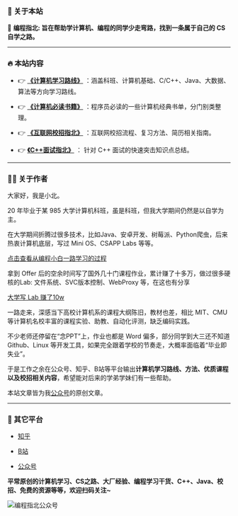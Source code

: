 
### 📖 关于本站
🛫  **编程指北: 旨在帮助学计算机、编程的同学少走弯路，找到一条属于自己的 CS 自学之路。**

---

### 🔥 本站内容

* 👉 **[《计算机学习路线》](/docs/roadmap/)** ：涵盖科班、计算机基础、C/C++、Java、大数据、算法等方向学习路线。

* 👉 **[《计算机必读书籍》](/docs/books/)**  ：程序员必读的一些计算机经典书单，分门别类整理。

* 👉 **[《互联网校招指北》](/docs/offer/)** ：互联网校招流程、复习方法、简历相关指南。

* 👉 **[《C++面试指北》](/docs/cpp/)** ： 针对 C++ 面试的快速突击知识点总结。

---

### 👨‍💻 关于作者

大家好，我是小北。

20 年毕业于某 985 大学计算机科班，虽是科班，但我大学期间仍然是以自学为主。

在大学期间折腾过很多技术，比如Java、安卓开发、树莓派、Python爬虫，后来热衷计算机底层，写过 Mini OS、CSAPP Labs 等等。

[点击查看从编程小白一路学习的过程](https://csguide.cn/aboutme/programming_road.html)

拿到 Offer 后的空余时间写了国外几十门课程作业，累计赚了十多万，做过很多硬核的Lab: 文件系统、SVC版本控制、WebProxy 等，在这也有分享

[大学写 Lab 赚了10w](https://csguide.cn/aboutme/make_money_labs.html)


一路走来，深感当下高校计算机系的课程大纲陈旧，教材也差，相比 MIT、CMU 等计算机名校丰富的课程实验、助教、自动化评测，缺乏编码实践。

不少老师还停留在“念PPT”上，作业也都是 Word 偏多，部分同学到大三还不知道 Github、Linux 等开发工具，如果完全跟着学校的节奏走，大概率面临着“毕业即失业”。

于是工作之余在公众号、知乎、B站等平台输出**计算机学习路线、方法、优质课程以及校招相关内容**，希望能对后来的学弟学妹们有一些帮助。


本站文章皆为我[公众号](https://mp.weixin.qq.com/s/wWLPP1dM4J1NmKi2HRYRoQ)的原创文章。

---

### 📮 其它平台
* [知乎](https://www.zhihu.com/people/bian-cheng-zhi-bei)

* [B站](https://space.bilibili.com/281339413?spm_id_from=333.1007.0.0)

* [公众号](https://mp.weixin.qq.com/s/uq67R4jHpYkbMUQqIBgpHA)

**平常原创的计算机学习、CS之路、大厂经验、编程学习干货、C++、Java、校招、免费的资源等等，欢迎扫码关注~**

![编程指北公众号](https://cdn.how2cs.cn/csguide/145019.png)





